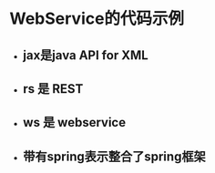 # WebService的代码示例

- ## jax是java API for XML

- ## rs 是 REST

- ## ws 是 webservice

- ## 带有spring表示整合了spring框架
